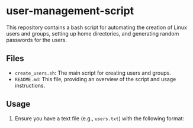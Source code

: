 # user-management-script

This repository contains a bash script for automating the creation of Linux users and groups, setting up home directories, and generating random passwords for the users.

## Files

- `create_users.sh`: The main script for creating users and groups.
- `README.md`: This file, providing an overview of the script and usage instructions.

## Usage

1. Ensure you have a text file (e.g., `users.txt`) with the following format:
